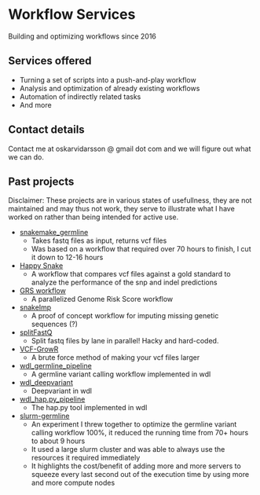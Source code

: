 # Workflow Services
Building and optimizing workflows since 2016

## Services offered
- Turning a set of scripts into a push-and-play workflow
- Analysis and optimization of already existing workflows
- Automation of indirectly related tasks
- And more

## Contact details
Contact me at oskarvidarsson @ gmail dot com and we will figure out what we can do.

## Past projects
Disclaimer: These projects are in various states of usefullness, they are not maintained and may thus not work, they serve to illustrate what I have worked on rather than being intended for active use.
* [snakemake_germline](https://github.com/oskarvid/snakemake_germline_legacy)
  * Takes fastq files as input, returns vcf files
  * Was based on a workflow that required over 70 hours to finish, I cut it down to 12-16 hours
* [Happy Snake](https://github.com/oskarvid/happy-snake)
  * A workflow that compares vcf files against a gold standard to analyze the performance of the snp and indel predictions
* [GRS workflow](https://github.com/oskarvid/GRSworkflow)
  * A parallelized Genome Risk Score workflow
* [snakeImp](https://github.com/oskarvid/snakeImp)
  * A proof of concept workflow for imputing missing genetic sequences (?)
* [splitFastQ](https://github.com/oskarvid/splitFastq)
  * Split fastq files by lane in parallel! Hacky and hard-coded.
* [VCF-GrowR](https://github.com/oskarvid/VCF-growR)
  * A brute force method of making your vcf files larger
* [wdl_germline_pipeline](https://github.com/oskarvid/wdl_germline_pipeline)
  * A germline variant calling workflow implemented in wdl
* [wdl_deepvariant](https://github.com/oskarvid/wdl_deepvariant)
  * Deepvariant in wdl
* [wdl_hap.py_pipeline](https://github.com/oskarvid/wdl_hap.py_pipeline)
  * The hap.py tool implemented in wdl
* [slurm-germline](https://github.com/oskarvid/slurm-germline)
  * An experiment I threw together to optimize the germline variant calling workflow 100%, it reduced the running time from 70+ hours to about 9 hours
  * It used a large slurm cluster and was able to always use the resources it required immediately
  * It highlights the cost/benefit of adding more and more servers to squeeze every last second out of the execution time by using more and more compute nodes

